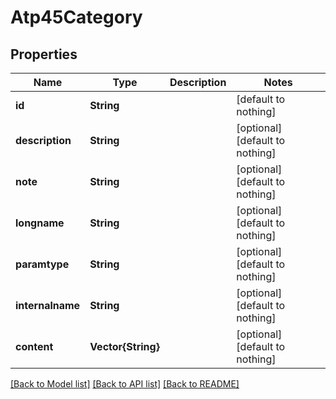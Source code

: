 # Atp45Category


## Properties
Name | Type | Description | Notes
------------ | ------------- | ------------- | -------------
**id** | **String** |  | [default to nothing]
**description** | **String** |  | [optional] [default to nothing]
**note** | **String** |  | [optional] [default to nothing]
**longname** | **String** |  | [optional] [default to nothing]
**paramtype** | **String** |  | [optional] [default to nothing]
**internalname** | **String** |  | [optional] [default to nothing]
**content** | **Vector{String}** |  | [optional] [default to nothing]


[[Back to Model list]](../README.md#models) [[Back to API list]](../README.md#api-endpoints) [[Back to README]](../README.md)



